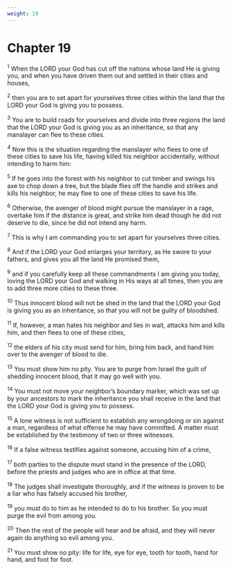 ```yaml
---
weight: 19
---
```


# Chapter 19

<sup>1</sup> When the LORD your God has cut off the nations whose land He is giving you, and when you have driven them out and settled in their cities and houses, 

<sup>2</sup> then you are to set apart for yourselves three cities within the land that the LORD your God is giving you to possess. 

<sup>3</sup> You are to build roads for yourselves and divide into three regions the land that the LORD your God is giving you as an inheritance, so that any manslayer can flee to these cities. 

<sup>4</sup> Now this is the situation regarding the manslayer who flees to one of these cities to save his life, having killed his neighbor accidentally, without intending to harm him: 

<sup>5</sup> If he goes into the forest with his neighbor to cut timber and swings his axe to chop down a tree, but the blade flies off the handle and strikes and kills his neighbor, he may flee to one of these cities to save his life. 

<sup>6</sup> Otherwise, the avenger of blood might pursue the manslayer in a rage, overtake him if the distance is great, and strike him dead though he did not deserve to die, since he did not intend any harm. 

<sup>7</sup> This is why I am commanding you to set apart for yourselves three cities. 

<sup>8</sup> And if the LORD your God enlarges your territory, as He swore to your fathers, and gives you all the land He promised them, 

<sup>9</sup> and if you carefully keep all these commandments I am giving you today, loving the LORD your God and walking in His ways at all times, then you are to add three more cities to these three. 

<sup>10</sup> Thus innocent blood will not be shed in the land that the LORD your God is giving you as an inheritance, so that you will not be guilty of bloodshed. 

<sup>11</sup> If, however, a man hates his neighbor and lies in wait, attacks him and kills him, and then flees to one of these cities, 

<sup>12</sup> the elders of his city must send for him, bring him back, and hand him over to the avenger of blood to die. 

<sup>13</sup> You must show him no pity. You are to purge from Israel the guilt of shedding innocent blood, that it may go well with you. 

<sup>14</sup> You must not move your neighbor’s boundary marker, which was set up by your ancestors to mark the inheritance you shall receive in the land that the LORD your God is giving you to possess. 

<sup>15</sup> A lone witness is not sufficient to establish any wrongdoing or sin against a man, regardless of what offense he may have committed. A matter must be established by the testimony of two or three witnesses. 

<sup>16</sup> If a false witness testifies against someone, accusing him of a crime, 

<sup>17</sup> both parties to the dispute must stand in the presence of the LORD, before the priests and judges who are in office at that time. 

<sup>18</sup> The judges shall investigate thoroughly, and if the witness is proven to be a liar who has falsely accused his brother, 

<sup>19</sup> you must do to him as he intended to do to his brother. So you must purge the evil from among you. 

<sup>20</sup> Then the rest of the people will hear and be afraid, and they will never again do anything so evil among you. 

<sup>21</sup> You must show no pity: life for life, eye for eye, tooth for tooth, hand for hand, and foot for foot. 


